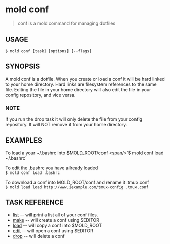 mold conf  
====

> conf is a mold command for managing dotfiles  

## USAGE  
`$ mold conf [task] [options] [--flags]`  

## SYNOPSIS  
A mold conf is a dotfile. When you create or load a conf it will be hard linked to your home directory. Hard links are filesystem references to the same file. Editing the file in your home directory will also edit the file in your config repository, and vice versa.  

### NOTE  
If you run the drop task it will only delete the file from
your config repository. It will NOT remove it from your
home directory.  

## EXAMPLES  
To load a your ~/.bashrc into $MOLD_ROOT/conf
<span/>`$ mold conf load ~/.bashrc`    

To edit the .bashrc you have allready loaded  
<span/>`$ mold conf load .bashrc`  

To download a conf into MOLD_ROOT/conf and rename it .tmux.conf  
<span/>`$ mold load load http://www.iexample.com/tmux-config .tmux.conf`  

## TASK REFERENCE
* [list](conf_list_help.md) -- will print a list all of your conf files.  
* [make](conf_make_help.md) -- will create a conf using $EDITOR
* [load](conf_load_help.md) -- will copy a conf into $MOLD_ROOT
* [edit](conf_edit_help.md) -- will open a conf using $EDITOR  
* [drop](conf_drop_help.md) -- will delete a conf
